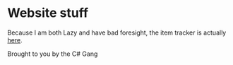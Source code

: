 # Website stuff

Because I am both Lazy and have bad foresight, the item tracker is actually [here](https://js41637.github.io/Overwatch-Item-Tracker/).

Brought to you by the C# Gang
